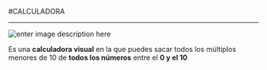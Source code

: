 #CALCULADORA

----------
![enter image description here](http://es.calcuworld.com/wp-content/uploads/sites/2/2013/02/calcuworld.png)

Es una **calculadora visual** en la que puedes sacar todos los múltiplos menores de 10 de **todos los números** entre el **0 y el 10**


